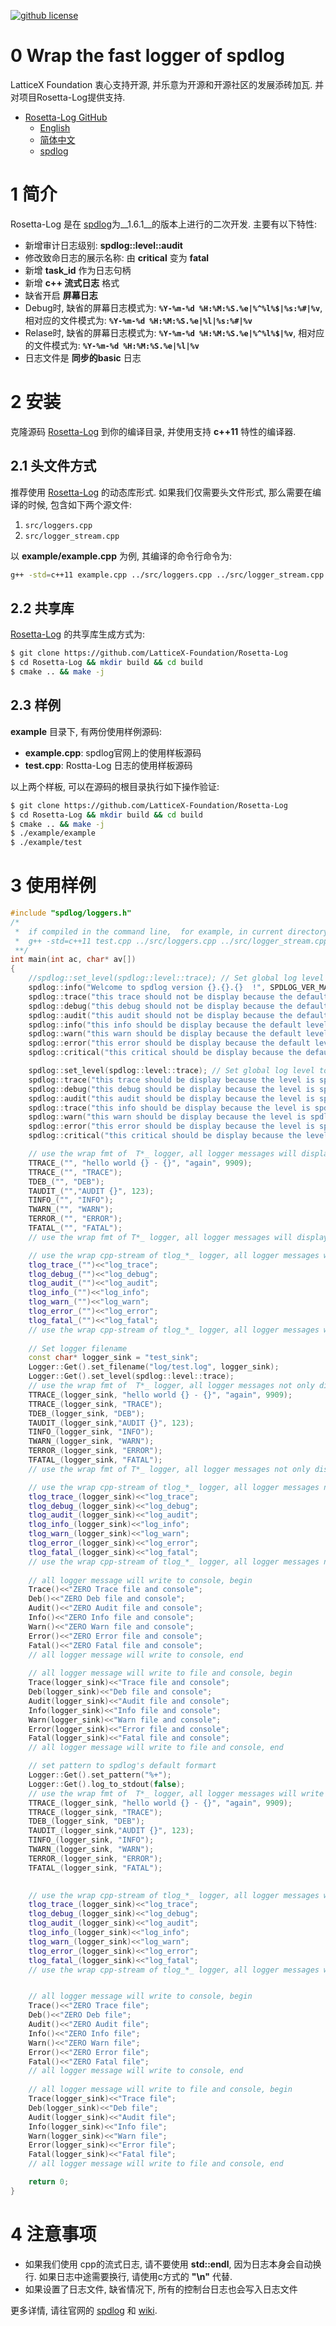 [![github license](https://img.shields.io/badge/license-LGPLv3-blue.svg)](https://www.gnu.org/licenses/lgpl-3.0.en.html)



# 0 Wrap the fast logger of spdlog

LatticeX Foundation 衷心支持开源, 并乐意为开源和开源社区的发展添砖加瓦. 并对项目Rosetta-Log提供支持. 

* [Rosetta-Log GitHub](https://github.com/LatticeX-Foundation/Rosetta-Log)
  * [English](https://github.com/LatticeX-Foundation/Rosetta-Log)
  * [简体中文](https://github.com/LatticeX-Foundation/Rosetta-Log/blob/main/readme.zh-cn.md)
  *  [spdlog](https://github.com/gabime/spdlog)

# 1 简介

Rosetta-Log 是在  [spdlog](https://github.com/gabime/spdlog)为__1.6.1__的版本上进行的二次开发. 主要有以下特性:

+  新增审计日志级别: __spdlog::level::audit__
+ 修改致命日志的展示名称: 由 __critical__ 变为 __fatal__
+ 新增 __task_id__ 作为日志句柄
+ 新增 __c++ 流式日志__ 格式
+ 缺省开启 __屏幕日志__
+ Debug时, 缺省的屏幕日志模式为:  __`%Y-%m-%d %H:%M:%S.%e|%^%l%$|%s:%#|%v`__, 相对应的文件模式为: __`%Y-%m-%d %H:%M:%S.%e|%l|%s:%#|%v`__
+ Relase时, 缺省的屏幕日志模式为: __`%Y-%m-%d %H:%M:%S.%e|%^%l%$|%v`__, 相对应的文件模式为:  __`%Y-%m-%d %H:%M:%S.%e|%l|%v`__
+ 日志文件是 __同步的basic__ 日志



# 2  安装

克隆源码 [Rosetta-Log](https://github.com/LatticeX-Foundation/Rosetta-Log)  到你的编译目录, 并使用支持 __c++11__ 特性的编译器.


## 2.1 头文件方式

推荐使用 [Rosetta-Log](https://github.com/LatticeX-Foundation/Rosetta-Log) 的动态库形式. 如果我们仅需要头文件形式, 那么需要在编译的时候, 包含如下两个源文件:

1.  `src/loggers.cpp`
2.  `src/logger_stream.cpp`

以 __example/example.cpp__ 为例, 其编译的命令行命令为: 

```bash
g++ -std=c++11 example.cpp ../src/loggers.cpp ../src/logger_stream.cpp -o example -I../include -lpthread
```

## 2.2 共享库

[Rosetta-Log](https://github.com/LatticeX-Foundation/Rosetta-Log)  的共享库生成方式为:

```bash
$ git clone https://github.com/LatticeX-Foundation/Rosetta-Log
$ cd Rosetta-Log && mkdir build && cd build
$ cmake .. && make -j
```



## 2.3 样例

__example__ 目录下, 有两份使用样例源码:

+ __example.cpp__:  spdlog官网上的使用样板源码
+ __test.cpp__:  Rostta-Log 日志的使用样板源码

以上两个样板, 可以在源码的根目录执行如下操作验证:

```bash
$ git clone https://github.com/LatticeX-Foundation/Rosetta-Log
$ cd Rosetta-Log && mkdir build && cd build
$ cmake .. && make -j
$ ./example/example 
$ ./example/test 
```



# 3 使用样例

```cpp
#include "spdlog/loggers.h"
/*
 *  if compiled in the command line,  for example, in current directory, please execute follow command 
 *  g++ -std=c++11 test.cpp ../src/loggers.cpp ../src/logger_stream.cpp -o test -I../include -lpthread
 **/
int main(int ac, char* av[])
{
	//spdlog::set_level(spdlog::level::trace); // Set global log level to info
	spdlog::info("Welcome to spdlog version {}.{}.{}  !", SPDLOG_VER_MAJOR, SPDLOG_VER_MINOR, SPDLOG_VER_PATCH);
	spdlog::trace("this trace should not be display because the default level is spdlog::info");  
	spdlog::debug("this debug should not be display because the default level is spdlog::info");  
	spdlog::audit("this audit should not be display because the default level is spdlog::info");  
	spdlog::info("this info should be display because the default level is spdlog::info");  
	spdlog::warn("this warn should be display because the default level is spdlog::info");  
	spdlog::error("this error should be display because the default level is spdlog::info");  
	spdlog::critical("this critical should be display because the default level is spdlog::info");  

	spdlog::set_level(spdlog::level::trace); // Set global log level to info
	spdlog::trace("this trace should be display because the level is spdlog::trace");  
	spdlog::debug("this debug should be display because the level is spdlog::trace");  
	spdlog::audit("this audit should be display because the level is spdlog::trace");  
	spdlog::trace("this info should be display because the level is spdlog::trace");  
	spdlog::warn("this warn should be display because the level is spdlog::trace");  
	spdlog::error("this error should be display because the level is spdlog::trace");  
	spdlog::critical("this critical should be display because the level is spdlog::trace");  

	// use the wrap fmt of  T*_ logger, all logger messages will display, begin 
	TTRACE_("", "hello world {} - {}", "again", 9909);
	TTRACE_("", "TRACE");
	TDEB_("", "DEB");
	TAUDIT_("","AUDIT {}", 123);
	TINFO_("", "INFO");
	TWARN_("", "WARN");
	TERROR_("", "ERROR");
	TFATAL_("", "FATAL");
	// use the wrap fmt of T*_ logger, all logger messages will display, end 

	// use the wrap cpp-stream of tlog_*_ logger, all logger messages will display, begin 
	tlog_trace_("")<<"log_trace";
	tlog_debug_("")<<"log_debug";
	tlog_audit_("")<<"log_audit";
	tlog_info_("")<<"log_info";
	tlog_warn_("")<<"log_warn";
	tlog_error_("")<<"log_error";
	tlog_fatal_("")<<"log_fatal";
	// use the wrap cpp-stream of tlog_*_ logger, all logger messages will display, end 
	
	// Set logger filename
	const char* logger_sink = "test_sink";
	Logger::Get().set_filename("log/test.log", logger_sink);
	Logger::Get().set_level(spdlog::level::trace);
	// use the wrap fmt of  T*_ logger, all logger messages not only display on console, but also write to file, begin 
	TTRACE_(logger_sink, "hello world {} - {}", "again", 9909);
	TTRACE_(logger_sink, "TRACE");
	TDEB_(logger_sink, "DEB");
	TAUDIT_(logger_sink,"AUDIT {}", 123);
	TINFO_(logger_sink, "INFO");
	TWARN_(logger_sink, "WARN");
	TERROR_(logger_sink, "ERROR");
	TFATAL_(logger_sink, "FATAL");
	// use the wrap fmt of T*_ logger, all logger messages not only display on console, but also write to file, end 

	// use the wrap cpp-stream of tlog_*_ logger, all logger messages not only display on console, bu also write to file, begin 
	tlog_trace_(logger_sink)<<"log_trace";
	tlog_debug_(logger_sink)<<"log_debug";
	tlog_audit_(logger_sink)<<"log_audit";
	tlog_info_(logger_sink)<<"log_info";
	tlog_warn_(logger_sink)<<"log_warn";
	tlog_error_(logger_sink)<<"log_error";
	tlog_fatal_(logger_sink)<<"log_fatal";
	// use the wrap cpp-stream of tlog_*_ logger, all logger messages not only display on console, but also write to file, end 
	
	// all logger message will write to console, begin 
	Trace()<<"ZERO Trace file and console";
	Deb()<<"ZERO Deb file and console";
	Audit()<<"ZERO Audit file and console";
	Info()<<"ZERO Info file and console";
	Warn()<<"ZERO Warn file and console";
	Error()<<"ZERO Error file and console";
	Fatal()<<"ZERO Fatal file and console";
	// all logger message will write to console, end 
	
	// all logger message will write to file and console, begin 
	Trace(logger_sink)<<"Trace file and console";
	Deb(logger_sink)<<"Deb file and console";
	Audit(logger_sink)<<"Audit file and console";
	Info(logger_sink)<<"Info file and console";
	Warn(logger_sink)<<"Warn file and console";
	Error(logger_sink)<<"Error file and console";
	Fatal(logger_sink)<<"Fatal file and console";
	// all logger message will write to file and console, end 

	// set pattern to spdlog's default formart
	Logger::Get().set_pattern("%+");
	Logger::Get().log_to_stdout(false);
	// use the wrap fmt of  T*_ logger, all logger messages will write to file, begin 
	TTRACE_(logger_sink, "hello world {} - {}", "again", 9909);
	TTRACE_(logger_sink, "TRACE");
	TDEB_(logger_sink, "DEB");
	TAUDIT_(logger_sink,"AUDIT {}", 123);
	TINFO_(logger_sink, "INFO");
	TWARN_(logger_sink, "WARN");
	TERROR_(logger_sink, "ERROR");
	TFATAL_(logger_sink, "FATAL");
	

	// use the wrap cpp-stream of tlog_*_ logger, all logger messages will write to file, begin 
	tlog_trace_(logger_sink)<<"log_trace";
	tlog_debug_(logger_sink)<<"log_debug";
	tlog_audit_(logger_sink)<<"log_audit";
	tlog_info_(logger_sink)<<"log_info";
	tlog_warn_(logger_sink)<<"log_warn";
	tlog_error_(logger_sink)<<"log_error";
	tlog_fatal_(logger_sink)<<"log_fatal";
	// use the wrap cpp-stream of tlog_*_ logger, all logger messages will write to file, end 


	// all logger message will write to console, begin 
	Trace()<<"ZERO Trace file";
	Deb()<<"ZERO Deb file";
	Audit()<<"ZERO Audit file";
	Info()<<"ZERO Info file";
	Warn()<<"ZERO Warn file";
	Error()<<"ZERO Error file";
	Fatal()<<"ZERO Fatal file";
	// all logger message will write to console, end 
	
	// all logger message will write to file and console, begin 
	Trace(logger_sink)<<"Trace file";
	Deb(logger_sink)<<"Deb file";
	Audit(logger_sink)<<"Audit file";
	Info(logger_sink)<<"Info file";
	Warn(logger_sink)<<"Warn file";
	Error(logger_sink)<<"Error file";
	Fatal(logger_sink)<<"Fatal file";
	// all logger message will write to file and console, end 

	return 0;
}
```



# 4 注意事项

+ 如果我们使用 cpp的流式日志, 请不要使用 __std::endl__, 因为日志本身会自动换行. 如果日志中途需要换行,  请使用c方式的 __"\n"__ 代替. 
+ 如果设置了日志文件, 缺省情况下, 所有的控制台日志也会写入日志文件



更多详情, 请往官网的 [spdlog](https://github.com/gabime/spdlog)  和 [wiki](https://github.com/gabime/spdlog/wiki/1.-QuickStart).


